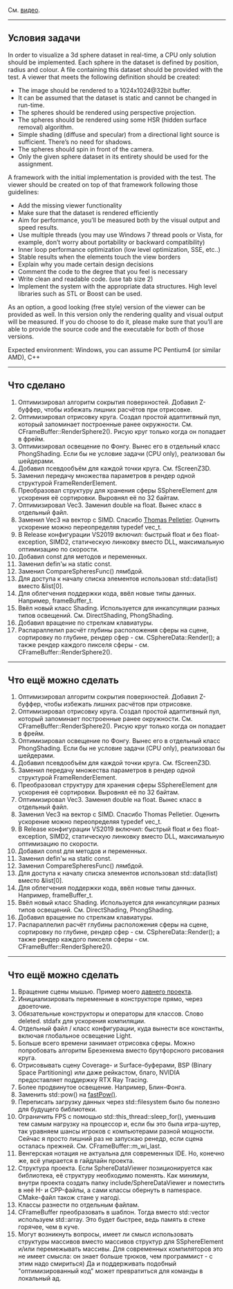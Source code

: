 См. [видео](https://youtu.be/i0UWrNF0Lmw).


----
## Условия задачи

In order to visualize a 3d sphere dataset in real-time, a CPU only solution should be implemented. Each sphere in the dataset is defined by position, radius and colour. A file containing this dataset should be provided with the test. A viewer that meets the following definition should be created:

* The image should be rendered to a 1024x1024@32bit buffer. 
* It can be assumed that the dataset is static and cannot be changed in run-time. 
* The spheres should be rendered using perspective projection.
* The spheres should be rendered using some HSR (hidden surface removal) algorithm.
* Simple shading (diffuse and specular) from a directional light source is sufficient. There’s no need for shadows.
* The spheres should spin in front of the camera. 
* Only the given sphere dataset in its entirety should be used for the assignment.

A framework with the initial implementation is provided with the test. The viewer should be created on top of that framework following those guidelines:

* Add the missing viewer functionality
* Make sure that the dataset is rendered efficiently
* Aim for performance, you’ll be measured both by the visual output and speed results.
* Use multiple threads (you may use Windows 7 thread pools or Vista, for example, don’t worry about portability or backward compatibility)
* Inner loop performance optimization (low level optimization, SSE, etc..)
* Stable results when the elements touch the view borders
* Explain why you made certain design decisions
* Comment the code to the degree that you feel is necessary
* Write clean and readable code. (use tab size 2)
* Implement the system with the appropriate data structures. High level libraries such as STL or Boost can be used.

As an option, a good looking (free style) version of the viewer can be provided as well. In this version only the rendering quality and visual output will be measured. If you do choose to do it, please make sure that you’ll are able to provide the source code and the executable for both of those versions.

Expected environment: Windows, you can assume PC Pentium4 (or similar AMD), C++



----
## Что сделано

1. Оптимизировал алгоритм сокрытия поверхностей. Добавил Z-буффер, чтобы избежать лишних расчётов при отрисовке.
2. Оптимизировал отрисовку круга. Создал простой адаптитвный пул, который запоминает построенные ранее окружности. См. CFrameBuffer::RenderSphere2(). Рисую круг только когда он попадает в фрейм.
3. Оптимизировал освещение по Фонгу. Вынес его в отдельный класс PhongShading. Если бы не условие задачи (CPU only), реализовал бы шейдерами.
4. Добавил псевдообъём для каждой точки круга. См. fScreenZ3D.
5. Заменил передачу множества параметров в рендер одной структурой FrameRenderElement.
6. Преобразовал структуру для хранения сферы SSphereElement для ускорения её сортировки. Выровнял её по 32 байтам.
7. Оптимизировал Vec3. Заменил double на float. Вынес класс в отдельный файл.
8. Заменил Vec3 на вектор с SIMD. Спасибо [Thomas Pelletier](https://github.com/pelletier/vector3). Оценить ускорение можно переопределяя typedef vec_t.
9. В Release конфигурации VS2019 включил: быстрый float и без float-exception, SIMD2, статическую линковку вместо DLL, максимальную оптимизацию по скорости.
10. Добавил const для методов и переменных.
11. Заменил defin'ы на static const.
12. Заменил CompareSpheresFunc() лямбдой.
13. Для доступа к началу списка элементов использовал std::data(list) вместо &list[0].
14. Для облегчения поддержки кода, ввёл новые типы данных. Например, frameBuffer_t.
15. Ввёл новый класс Shading. Используется для инкапсуляции разных типов освещений. См. DirectShading, PhongShading.
16. Добавил вращение по стрелкам клавиатуры.
17. Распараллелил расчёт глубины расположения сферы на сцене, сортировку по глубине, рендер сфер - см. CSphereData::Render(); а также рендер каждого пикселя сферы - см. CFrameBuffer::RenderSphere2().




----
## Что ещё можно сделать

1. Оптимизировал алгоритм сокрытия поверхностей. Добавил Z-буффер, чтобы избежать лишних расчётов при отрисовке.
2. Оптимизировал отрисовку круга. Создал простой адаптитвный пул, который запоминает построенные ранее окружности. См. CFrameBuffer::RenderSphere2(). Рисую круг только когда он попадает в фрейм.
3. Оптимизировал освещение по Фонгу. Вынес его в отдельный класс PhongShading. Если бы не условие задачи (CPU only), реализовал бы шейдерами.
4. Добавил псевдообъём для каждой точки круга. См. fScreenZ3D.
5. Заменил передачу множества параметров в рендер одной структурой FrameRenderElement.
6. Преобразовал структуру для хранения сферы SSphereElement для ускорения её сортировки. Выровнял её по 32 байтам.
7. Оптимизировал Vec3. Заменил double на float. Вынес класс в отдельный файл.
8. Заменил Vec3 на вектор с SIMD. Спасибо Thomas Pelletier. Оценить ускорение можно переопределяя typedef vec_t.
9. В Release конфигурации VS2019 включил: быстрый float и без float-exception, SIMD2, статическую линковку вместо DLL, максимальную оптимизацию по скорости.
10. Добавил const для методов и переменных.
11. Заменил defin'ы на static const.
12. Заменил CompareSpheresFunc() лямбдой.
13. Для доступа к началу списка элементов использовал std::data(list) вместо &list[0].
14. Для облегчения поддержки кода, ввёл новые типы данных. Например, frameBuffer_t.
15. Ввёл новый класс Shading. Используется для инкапсуляции разных типов освещений. См. DirectShading, PhongShading.
16. Добавил вращение по стрелкам клавиатуры.
17. Распараллелил расчёт глубины расположения сферы на сцене, сортировку по глубине, рендер сфер - см. CSphereData::Render(); а также рендер каждого пикселя сферы - см. CFrameBuffer::RenderSphere2().


----
## Что ещё можно сделать

1. Вращение сцены мышью. Пример моего [давнего проекта](https://github.com/signmotion/heightmap).
2. Инициализировать переменные в конструкторе прямо, через двоеточие.
3. Обязательные конструкторы и операторы для классов. Слово deleted.
stdafx для ускорения компиляции.
4. Отдельный файл / класс конфигурации, куда вынести все константы, включая глобальное освещение Light.
5. Больше всего времени занимает отрисовка сферы. Можно попробовать алгоритм Брезенхема вместо брутфорсного рисования круга.
6. Отрисовывать сцену Coverage- и Surface-буферами, BSP (Binary Space Partitioning) или даже рейкастом, благо, NVIDIA предоставляет поддержку RTX Ray Tracing.
7. Более продвинутое освещение. Например, Блин-Фонга.
8. Заменить std::pow() на [fastPow()](https://martin.ankerl.com/2012/01/25/optimized-approximative-pow-in-c-and-cpp).
9. Переписать загрузку данных через std::filesystem было бы полезно для будущего библиотеки.
10. Ограничить FPS с помощью std::this_thread::sleep_for(), уменьшив тем самым нагрузку на процессор и, если бы это была игра-шутер, так уравняем шансы игроков с компьютерами разной мощности. Сейчас я просто лишний раз не запускаю ренедр, если сцена осталась прежней. См. CFrameBuffer::m_wi_last.
11. Венгерская нотация не актуальна для современных IDE. Но, конечно же, всё упирается в гайдлайн проекта.
12. Структура проекта. Если SphereDataViewer позиционируется как библиотека, её структуру необходимо поменять. Как минимум, внутри проекта создать папку include/SphereDataViewer и поместить в неё H- и CPP-файлы, а сами классы обернуть в namespace. CMake-файл також стане у нагодi.
13. Классы разнести по отдельным файлам.
14. CFrameBuffer преобразовать в шаблон. Тогда вместо std::vector используем std::array. Это будет быстрее, ведь память в стеке горячее, чем в куче.
15. Могут возникнуть вопросы, имеет ли смысл использовать структуры массивов вместо массивов структур для SSphereElement и/или перемежывать массивы. Для современных компиляторов это не имеет смысла: он знает больше трюков, чем программист - с этим надо смириться) Да и поддерживать подобный "оптимизированный код" может превратиться для команды в локальный ад.
